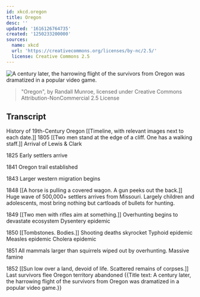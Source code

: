 ```yaml
---
id: xkcd.oregon
title: Oregon
desc: ''
updated: '1616126764735'
created: '1250233200000'
sources:
  name: xkcd
  url: 'https://creativecommons.org/licenses/by-nc/2.5/'
  license: Creative Commons 2.5
---
```

![A century later, the harrowing flight of the survivors from Oregon was dramatized in a popular video game.](https://imgs.xkcd.com/comics/oregon.png)
> "Oregon", by Randall Munroe, licensed under Creative Commons Attribution-NonCommercial 2.5 License

## Transcript
History of 19th-Century Oregon
[[Timeline, with relevant images next to each date.]]
1805
[[Two men stand at the edge of a cliff. One has a walking staff.]]
Arrival of Lewis & Clark

1825
Early settlers arrive

1841
Oregon trail established

1843
Larger western migration begins

1848
[[A horse is pulling a covered wagon. A gun peeks out the back.]]
Huge wave of 500,000+ settlers arrives from Missouri. Largely children and adolescents, most bring nothing but cartloads of bullets for hunting.

1849
[[Two men with rifles aim at something.]]
Overhunting begins to devastate ecosystem 
Dysentery epidemic

1850
[[Tombstones.  Bodies.]]
Shooting deaths skyrocket
Typhoid epidemic
Measles epidemic
Cholera epidemic

1851
All mammals larger than squirrels wiped out by overhunting.
Massive famine

1852
[[Sun low over a land, devoid of life.  Scattered remains of corpses.]]
Last survivors flee
Oregon territory abandoned
{{Title text: A century later, the harrowing flight of the survivors from Oregon was dramatized in a popular video game.}}

